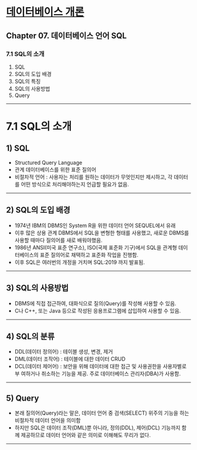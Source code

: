 
# <a href = "../README.md" target="_blank">데이터베이스 개론</a>
## Chapter 07. 데이터베이스 언어 SQL
### 7.1 SQL의 소개
1) SQL
2) SQL의 도입 배경
3) SQL의 특징
4) SQL의 사용방법
5) Query
    
---

# 7.1 SQL의 소개

## 1) SQL

- Structured Query Language
- 관계 데이터베이스를 위한 표준 질의어
- 비절차적 언어 : 사용자는 처리를 원하는 데이터가 무엇인지만 제시하고, 각 데이터를 어떤 방식으로 처리해야하는지 언급할 필요가 없음.

---

## 2) SQL의 도입 배경
- 1974년 IBM의 DBMS인 System R을 위한 데이터 언어 SEQUEL에서 유래
- 이후 많은 상용 관계 DBMS에서 SQL을 변형한 형태를 사용했고, 새로운 DBMS를 사용할 때마다 질의어를 새로 배워야했음.
- 1986년 ANSI(미국 표준 연구소), ISO(국제 표준화 기구)에서 SQL을 관계형 데이터베이스의 표준 질의어로 채택하고 표준화 작업을 진행함.
- 이후 SQL은 여러번의 개정을 거치며 SQL:2019 까지 발표됨.

---

## 3) SQL의 사용방법
- DBMS에 직접 접근하여, 대화식으로 질의(Query)를 작성해 사용할 수 있음.
- C나 C++, 또는 Java 등으로 작성된 응용프로그램에 삽입하여 사용할 수 있음.

---

## 4) SQL의 분류
- DDL(데이터 정의어) : 테이블 생성, 변경, 제거 
- DML(데이터 조작어) : 테이블에 대한 데이터 CRUD 
- DCL(데이터 제어어) : 보안을 위해 데이터에 대한 접근 및 사용권한을 사용자별로 부 여하거나 취소하는 기능을 제공. 주로 데이터베이스 관리자(DBA)가 사용함.

---

## 5) Query

- 본래 질의어(Query)라는 말은, 데이터 언어 중 검색(SELECT) 위주의 기능을 하는 비절차적 데이터 언어을 의미함
- 하지만 SQL은 데이터 조작(DML)뿐 아니라, 정의(DDL), 제어(DCL) 기능까지 함께 제공하므로 데이터 언어와 같은 의미로 이해해도 무리가 없다.

---